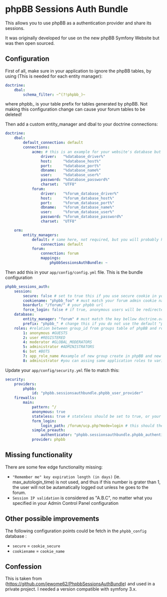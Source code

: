 # phpBB Sessions Auth Bundle

This allows you to use phpBB as a authentication provider and share its sessions.

It was originally developed for use on the new phpBB Symfony Website but was then open sourced.


## Configuration

First of all, make sure in your application to ignore the phpBB tables, by using (This is needed for each entity manager):

```yaml
doctrine:
    dbal:
        schema_filter: ~^(?!phpbb_)~
```        
where phpbb_ is your table prefix for tables generated by phpBB. Not making this configuration change can cause your forum tables to be deleted!

Then add a custom entity_manager and dbal to your doctrine connections:
```yaml
doctrine:
    dbal:
        default_connection: default
        connections:
            acme: # this is an example for your website's database but it's not required
                driver:   "%database_driver%"
                host:     "%database_host%"
                port:     "%database_port%"
                dbname:   "%database_name%"
                user:     "%database_user%"
                password: "%database_password%"
                charset:  "UTF8"
            forum:
                driver:   "%forum_database_driver%"
                host:     "%forum_database_host%"
                port:     "%forum_database_port%"
                dbname:   "%forum_database_name%"
                user:     "%forum_database_user%"
                password: "%forum_database_password%"
                charset:  "UTF8"

    orm:
        entity_managers:
            default: # same here, not required, but you will probably have this in your configuration
                connection: default
            forum:
                connection: forum
                mappings:
                    phpbbSessionsAuthBundle: ~
```

Then add this in your `app/config/config.yml` file. This is the bundle configuration
```yaml
phpbb_sessions_auth:
    session:
        secure: false # set to true this if you use secure cookie in your php admin configuration
        cookiename: "phpbb_foo" # must match your forum admin cookie name configuration
        boardurl: "/forum/" # your phpbb url
        force_login: false # if true, anonymous users will be redirected to the login page
    database:
        entity_manager: "forum" # must match the key bellow doctrine.orm.entity_managers
        prefix: "phpbb_" # change this if you do not use the default "phpbb_" prefix
    roles: #relation between group_id from groups table of phpBB and roles of your application
        1: anonymous #GUESTS
        2: user #REGISTERED
        4: moderator #GLOBAL_MODERATORS
        5: administrator #ADMINISTRATORS
        6: bot #BOTS
        7: app_role_name #example of new group create in phpBB and new role in your application
        8: administrator #you can assing same application roles to various phpBB groups
```

Update your `app/config/security.yml` file to match this:
```yaml
security:
    providers:
        phpbb:
            id: "phpbb.sessionsauthbundle.phpbb_user_provider"
    firewalls:
        main:
            pattern: ^/
            anonymous: true
            stateless: true # stateless should be set to true, or your symfony user may be stored in the session even if you logged out from the phpbb instance
            form_login:
                login_path: /forum/ucp.php?mode=login # this should theorically not be set, but if not returns a 500 instead a 403, see https://github.com/symfony/symfony/issues/8467 for more informations
            simple_preauth:
                authenticator: "phpbb.sessionsauthbundle.phpbb_authenticator"
            provider: phpbb
```

## Missing functionality

There are some few edge functionality missing:

  * `"Remember me" key expiration length (in days)` (ie. max_autologin_time) is not used, and thus if this number is grater than 1, the user will not be autamatically logged out unless he goes to the forum.
  * `Session IP validation` is considered as "A.B.C", no matter what you specified in your Admin Control Panel configuration

## Other possible improvements
The following configuration points could be fetch in the `phpbb_config` database :
  * `secure` = `cookie_secure`
  * `cookiename` = `cookie_name`

## Confession

This is taken from (https://github.com/jewome62/PhpbbSessionsAuthBundle) and used in a
private project. I needed a version compatible with symfony 3.x.
